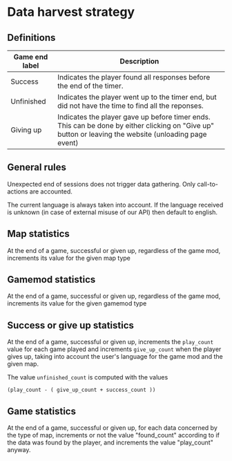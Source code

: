# Data harvest strategy

## Definitions

|Game end label|Description|
|-|-|
|Success| Indicates the player found all responses before the end of the timer. |
| Unfinished | Indicates the player went up to the timer end, but did not have the time to find all the reponses. |
| Giving up | Indicates the player gave up before timer ends. This can be done by either clicking on "Give up" button or leaving the website (unloading page event) |
 

## General rules

Unexpected end of sessions does not trigger data gathering. Only call-to-actions are accounted.

The current language is always taken into account. If the language received is unknown (in case of external misuse of our API) then default to english.

## Map statistics

At the end of a game, successful or given up, regardless of the game mod, increments its value for the given map type

## Gamemod statistics

At the end of a game, successful or given up, regardless of the game mod, increments its value for the given gamemod type

## Success or give up statistics

At the end of a game, successful or given up, increments the `play_count` value for each game played and increments `give_up_count` when the player gives up, taking into account the user's language for the game mod and the given map.

The value `unfinished_count` is computed with the values
```
(play_count - ( give_up_count + success_count ))
```



## Game statistics

At the end of a game, successful or given up, for each data concerned by the type of map, increments or not the value "found_count" according to if the data was found by the player, and increments the value "play_count" anyway.